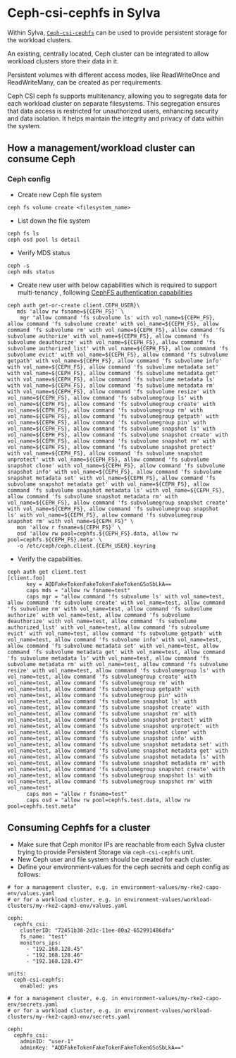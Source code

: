 # Ceph-csi-cephfs in Sylva

Within Sylva, [`Ceph-csi-cephfs`](https://github.com/ceph/ceph-csi/tree/devel/charts/ceph-csi-cephfs#ceph-csi-cephfs) can be used to provide persistent storage for the workload clusters.

An existing, centrally located, Ceph cluster can be integrated to allow workload clusters store their data in it.

Persistent volumes with different access modes, like ReadWriteOnce and ReadWriteMany, can be created as per requirements.

Ceph CSI ceph fs supports multitenancy, allowing you to segregate data for each workload cluster on separate filesystems. This segregation ensures that data access is restricted for unauthorized users, enhancing security and data isolation. It helps maintain the integrity and privacy of data within the system.

## How a management/workload cluster can consume Ceph

### Ceph config

* Create new Ceph file system

```shell
ceph fs volume create <filesystem_name>
```

* List down the file system

```shell
ceph fs ls
ceph osd pool ls detail
```

* Verify MDS status

```shell
ceph -s
ceph mds status
```

* Create new user with below capabilities which is required to support multi-tenancy , following [CephFS authentication capabilities](https://docs.ceph.com/en/reef/cephfs/client-auth/)

```shell
ceph auth get-or-create client.CEPH_USER}\
   mds 'allow rw fsname=${CEPH_FS}' \
    mgr "allow command 'fs subvolume ls' with vol_name=${CEPH_FS}, allow command 'fs subvolume create' with vol_name=${CEPH_FS}, allow command 'fs subvolume rm' with vol_name=${CEPH_FS}, allow command 'fs subvolume authorize' with vol_name=${CEPH_FS}, allow command 'fs subvolume deauthorize' with vol_name=${CEPH_FS}, allow command 'fs subvolume authorized_list' with vol_name=${CEPH_FS}, allow command 'fs subvolume evict' with vol_name=${CEPH_FS}, allow command 'fs subvolume getpath' with vol_name=${CEPH_FS}, allow command 'fs subvolume info' with vol_name=${CEPH_FS}, allow command 'fs subvolume metadata set' with vol_name=${CEPH_FS}, allow command 'fs subvolume metadata get' with vol_name=${CEPH_FS}, allow command 'fs subvolume metadata ls' with vol_name=${CEPH_FS}, allow command 'fs subvolume metadata rm' with vol_name=${CEPH_FS}, allow command 'fs subvolume resize' with vol_name=${CEPH_FS}, allow command 'fs subvolumegroup ls' with vol_name=${CEPH_FS}, allow command 'fs subvolumegroup create' with vol_name=${CEPH_FS}, allow command 'fs subvolumegroup rm' with vol_name=${CEPH_FS}, allow command 'fs subvolumegroup getpath' with vol_name=${CEPH_FS}, allow command 'fs subvolumegroup pin' with vol_name=${CEPH_FS}, allow command 'fs subvolume snapshot ls' with vol_name=${CEPH_FS}, allow command 'fs subvolume snapshot create' with vol_name=${CEPH_FS}, allow command 'fs subvolume snapshot rm' with vol_name=${CEPH_FS}, allow command 'fs subvolume snapshot protect' with vol_name=${CEPH_FS}, allow command 'fs subvolume snapshot unprotect' with vol_name=${CEPH_FS}, allow command 'fs subvolume snapshot clone' with vol_name=${CEPH_FS}, allow command 'fs subvolume snapshot info' with vol_name=${CEPH_FS}, allow command 'fs subvolume snapshot metadata set' with vol_name=${CEPH_FS}, allow command 'fs subvolume snapshot metadata get' with vol_name=${CEPH_FS}, allow command 'fs subvolume snapshot metadata ls' with vol_name=${CEPH_FS}, allow command 'fs subvolume snapshot metadata rm' with vol_name=${CEPH_FS}, allow command 'fs subvolumegroup snapshot create' with vol_name=${CEPH_FS}, allow command 'fs subvolumegroup snapshot ls' with vol_name=${CEPH_FS}, allow command 'fs subvolumegroup snapshot rm' with vol_name=${CEPH_FS}" \
   mon 'allow r fsname=${CEPH_FS}' \
   osd 'allow rw pool=cephfs.${CEPH_FS}.data, allow rw pool=cephfs.${CEPH_FS}.meta' \
   -o /etc/ceph/ceph.client.{CEPH_USER}.keyring
```

* Verify the capabilities.

```shell
ceph auth get client.test
[client.foo]
      key = AQDFakeTokenFakeTokenFakeTokenGSoSbLkA==
      caps mds = "allow rw fsname=test"
      caps mgr = "allow command 'fs subvolume ls' with vol_name=test, allow command 'fs subvolume create' with vol_name=test, allow command 'fs subvolume rm' with vol_name=test, allow command 'fs subvolume authorize' with vol_name=test, allow command 'fs subvolume deauthorize' with vol_name=test, allow command 'fs subvolume authorized_list' with vol_name=test, allow command 'fs subvolume evict' with vol_name=test, allow command 'fs subvolume getpath' with vol_name=test, allow command 'fs subvolume info' with vol_name=test, allow command 'fs subvolume metadata set' with vol_name=test, allow command 'fs subvolume metadata get' with vol_name=test, allow command 'fs subvolume metadata ls' with vol_name=test, allow command 'fs subvolume metadata rm' with vol_name=test, allow command 'fs subvolume resize' with vol_name=test, allow command 'fs subvolumegroup ls' with vol_name=test, allow command 'fs subvolumegroup create' with vol_name=test, allow command 'fs subvolumegroup rm' with vol_name=test, allow command 'fs subvolumegroup getpath' with vol_name=test, allow command 'fs subvolumegroup pin' with vol_name=test, allow command 'fs subvolume snapshot ls' with vol_name=test, allow command 'fs subvolume snapshot create' with vol_name=test, allow command 'fs subvolume snapshot rm' with vol_name=test, allow command 'fs subvolume snapshot protect' with vol_name=test, allow command 'fs subvolume snapshot unprotect' with vol_name=test, allow command 'fs subvolume snapshot clone' with vol_name=test, allow command 'fs subvolume snapshot info' with vol_name=test, allow command 'fs subvolume snapshot metadata set' with vol_name=test, allow command 'fs subvolume snapshot metadata get' with vol_name=test, allow command 'fs subvolume snapshot metadata ls' with vol_name=test, allow command 'fs subvolume snapshot metadata rm' with vol_name=test, allow command 'fs subvolumegroup snapshot create' with vol_name=test, allow command 'fs subvolumegroup snapshot ls' with vol_name=test, allow command 'fs subvolumegroup snapshot rm' with vol_name=test"
      caps mon = "allow r fsname=test"
      caps osd = "allow rw pool=cephfs.test.data, allow rw pool=cephfs.test.meta"
```

## Consuming Cephfs for a cluster

* Make sure that Ceph monitor IPs are reachable from each Sylva cluster trying to provide Persistent Storage via `ceph-csi-cephfs` unit.
* New Ceph user and file system should be created for each cluster.
* Define your environment-values for the ceph secrets and ceph config as follows:

```shell
# for a management cluster, e.g. in environment-values/my-rke2-capo-
env/values.yaml
# or for a workload cluster, e.g. in environment-values/workload-clusters/my-rke2-capm3-env/values.yaml

ceph:
  cephfs_csi:
    clusterID: "72451b38-2d3c-11ee-80a2-652991486dfa"
    fs_name: "test"
    monitors_ips:
      - "192.168.128.45"
      - "192.168.128.46"
      - "192.168.128.47"

units:
  ceph-csi-cephfs:
    enabled: yes

# for a management cluster, e.g. in environment-values/my-rke2-capo-
env/secrets.yaml
# or for a workload cluster, e.g. in environment-values/workload-clusters/my-rke2-capm3-env/secrets.yaml

ceph:
  cephfs_csi:
    adminID: "user-1"
    adminKey: "AQDFakeTokenFakeTokenFakeTokenGSoSbLkA=="
```

